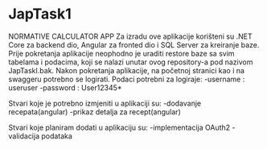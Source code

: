 # JapTask1

NORMATIVE CALCULATOR APP
Za izradu ove aplikacije korišteni su .NET Core za backend dio, Angular za fronted dio i SQL Server za kreiranje baze.
Prije pokretanja aplikacije neophodno je uraditi restore baze sa svim tabelama i podacima, koji se nalazi unutar ovog repository-a pod nazivom JapTaskI.bak.
Nakon pokretanja aplikacije, na početnoj stranici kao i na swaggeru potrebno se logirati.
Podaci potrebni za logiraje:
-username : useruser
-password : User12345*

Stvari koje je potrebno izmjeniti u aplikaciji su:
-dodavanje recepata(angular)
-prikaz detalja za recept(angular)

Stvari koje planiram dodati u aplikaciju su:
-implementacija OAuth2
-validacija podataka






